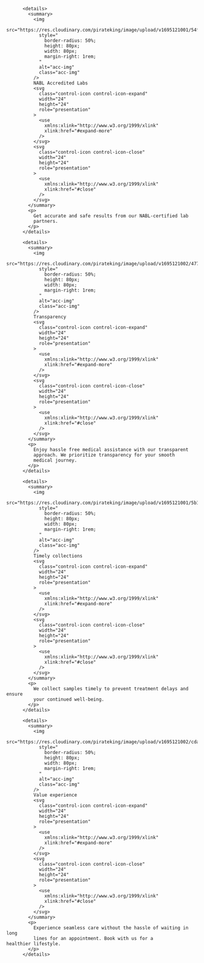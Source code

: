 <div
            style="
              visibility: hidden;
              position: absolute;
              width: 0px;
              height: 0px;
            "
          >
            <svg xmlns="http://www.w3.org/2000/svg">
              <symbol viewBox="0 0 24 24" id="expand-more">
                <path d="M16.59 8.59L12 13.17 7.41 8.59 6 10l6 6 6-6z" />
                <path d="M0 0h24v24H0z" fill="none" />
              </symbol>
              <symbol viewBox="0 0 24 24" id="close">
                <path
                  d="M19 6.41L17.59 5 12 10.59 6.41 5 5 6.41 10.59 12 5 17.59 6.41 19 12 13.41 17.59 19 19 17.59 13.41 12z"
                />
                <path d="M0 0h24v24H0z" fill="none" />
              </symbol>
            </svg>
          </div>

          <details>
            <summary>
              <img
                src="https://res.cloudinary.com/pirateking/image/upload/v1695121001/54faee57a4b5ceedd5ebe33ab7c68d08_z90wgu.png"
                style="
                  border-radius: 50%;
                  height: 80px;
                  width: 80px;
                  margin-right: 1rem;
                "
                alt="acc-img"
                class="acc-img"
              />
              NABL Accredited Labs
              <svg
                class="control-icon control-icon-expand"
                width="24"
                height="24"
                role="presentation"
              >
                <use
                  xmlns:xlink="http://www.w3.org/1999/xlink"
                  xlink:href="#expand-more"
                />
              </svg>
              <svg
                class="control-icon control-icon-close"
                width="24"
                height="24"
                role="presentation"
              >
                <use
                  xmlns:xlink="http://www.w3.org/1999/xlink"
                  xlink:href="#close"
                />
              </svg>
            </summary>
            <p>
              Get accurate and safe results from our NABL-certified lab
              partners.
            </p>
          </details>

          <details>
            <summary>
              <img
                src="https://res.cloudinary.com/pirateking/image/upload/v1695121002/477a4dbd9106f27a0a5849429422bdb7_gnfhuf.png"
                style="
                  border-radius: 50%;
                  height: 80px;
                  width: 80px;
                  margin-right: 1rem;
                "
                alt="acc-img"
                class="acc-img"
              />
              Transparency
              <svg
                class="control-icon control-icon-expand"
                width="24"
                height="24"
                role="presentation"
              >
                <use
                  xmlns:xlink="http://www.w3.org/1999/xlink"
                  xlink:href="#expand-more"
                />
              </svg>
              <svg
                class="control-icon control-icon-close"
                width="24"
                height="24"
                role="presentation"
              >
                <use
                  xmlns:xlink="http://www.w3.org/1999/xlink"
                  xlink:href="#close"
                />
              </svg>
            </summary>
            <p>
              Enjoy hassle free medical assistance with our transparent
              approach. We prioritize transparency for your smooth
              medical journey.
            </p>
          </details>

          <details>
            <summary>
              <img
                src="https://res.cloudinary.com/pirateking/image/upload/v1695121001/5b16a88759861a9f8868d2bcc39ac494_m7zl4r.png"
                style="
                  border-radius: 50%;
                  height: 80px;
                  width: 80px;
                  margin-right: 1rem;
                "
                alt="acc-img"
                class="acc-img"
              />
              Timely collections
              <svg
                class="control-icon control-icon-expand"
                width="24"
                height="24"
                role="presentation"
              >
                <use
                  xmlns:xlink="http://www.w3.org/1999/xlink"
                  xlink:href="#expand-more"
                />
              </svg>
              <svg
                class="control-icon control-icon-close"
                width="24"
                height="24"
                role="presentation"
              >
                <use
                  xmlns:xlink="http://www.w3.org/1999/xlink"
                  xlink:href="#close"
                />
              </svg>
            </summary>
            <p>
              We collect samples timely to prevent treatment delays and ensure
              your continued well-being.
            </p>
          </details>

          <details>
            <summary>
              <img
                src="https://res.cloudinary.com/pirateking/image/upload/v1695121002/cda70a4e1c2c0566bb3835493bd9fae6_oino8d.png"
                style="
                  border-radius: 50%;
                  height: 80px;
                  width: 80px;
                  margin-right: 1rem;
                "
                alt="acc-img"
                class="acc-img"
              />
              Value experience
              <svg
                class="control-icon control-icon-expand"
                width="24"
                height="24"
                role="presentation"
              >
                <use
                  xmlns:xlink="http://www.w3.org/1999/xlink"
                  xlink:href="#expand-more"
                />
              </svg>
              <svg
                class="control-icon control-icon-close"
                width="24"
                height="24"
                role="presentation"
              >
                <use
                  xmlns:xlink="http://www.w3.org/1999/xlink"
                  xlink:href="#close"
                />
              </svg>
            </summary>
            <p>
              Experience seamless care without the hassle of waiting in long
              lines for an appointment. Book with us for a healthier lifestyle.
            </p>
          </details>
